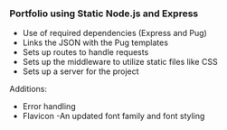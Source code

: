 ### Portfolio using Static Node.js and Express


- Use of required dependencies (Express and Pug)
- Links the JSON with the Pug templates
- Sets up routes to handle requests
- Sets up the middleware to utilize static files like CSS
- Sets up a server for the project

Additions:
- Error handling
- Flavicon
-An updated font family and font styling
 
